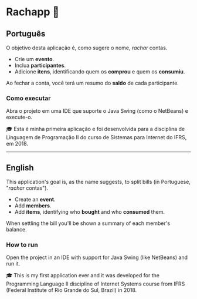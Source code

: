 # Rachapp 🧾

## Português
O objetivo desta aplicação é, como sugere o nome, _rachar_ contas.

* Crie um **evento**.
* Inclua **participantes**.
* Adicione **itens**, identificando quem os **comprou** e quem os **consumiu**.

Ao fechar a conta, você terá um resumo do **saldo** de cada participante.

### Como executar
Abra o projeto em uma IDE que suporte o Java Swing (como o NetBeans) e execute-o.

🎓 Esta é minha primeira aplicação e foi desenvolvida para a disciplina de Linguagem de Programação II do curso de Sistemas para Internet do IFRS, em 2018.

---

## English
This application's goal is, as the name suggests, to split bills (in Portuguese, "_rachar_ contas").

* Create an **event**.
* Add **members**.
* Add **items**, identifying who **bought** and who **consumed** them.

When settling the bill you'll be shown a summary of each member's balance.

### How to run
Open the project in an IDE with support for Java Swing (like NetBeans) and run it.

🎓 This is my first application ever and it was developed for the Programming Language II discipline of Internet Systems course from IFRS (Federal Institute of Rio Grande do Sul, Brazil) in 2018.

